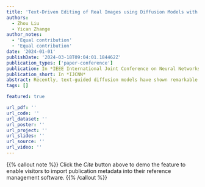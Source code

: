 ```yaml
---
title: 'Text-Driven Editing of Real Images using Diffusion Models with Error Corrector'
authors:
  - Zhou Liu
  - Yican Zhange
author_notes:
  - 'Equal contribution'
  - 'Equal contribution'
date: '2024-01-01'
publishDate: '2024-03-18T09:04:01.184462Z'
publication_types: ['paper-conference']
publication: In *IEEE International Joint Conference on Neural Networks*
publication_short: In *IJCNN*
abstract: Recently, text-guided diffusion models have shown remarkable effectiveness in image editing. However, there is still substantial room for improvement in editing real images outside the model's domain. Firstly, addressing OOD (out-of-domain) issues typically requires an extended training process to achieve knowledge embedding. Secondly, achieving high-fidelity edits in localized areas of real images while maintaining background consistency poses a considerable challenge. Therefore, we propose an innovative text-driven framework for real image editing that requires no masking or fine-tuning.Our method excels in several aspects. Firstly, we adopt an intuitive text-driven editing method without the need for additional information. Secondly, by freezing the diffusion model and training only an error corrector, we address the issue of cumulative error during the inversion process, preserving the rich prior knowledge of the diffusion model and avoiding catastrophic forgetting. Lastly, we introduce a single-step linear optimization algorithm to reduce the training cost in the early stages of editing.The experimental results indicate that our method surpasses other latest approaches on multiple metrics, and qualitative comparisons demonstrate outstanding fidelity and controllability in our editing results. This provides an efficient and powerful solution for text-driven real-image editing. You can find our code here.
tags: []

featured: true

url_pdf: ''
url_code: ''
url_dataset: ''
url_poster: ''
url_project: ''
url_slides: ''
url_source: ''
url_video: ''
---
```

{{% callout note %}}
Click the _Cite_ button above to demo the feature to enable visitors to import publication metadata into their reference management software.
{{% /callout %}}

<!-- {{% callout note %}}
Create your slides in Markdown - click the _Slides_ button to check out the example.
{{% /callout %}}

Add the publication's **full text** or **supplementary notes** here. You can use rich formatting such as including [code, math, and images](https://docs.hugoblox.com/content/writing-markdown-latex/). -->